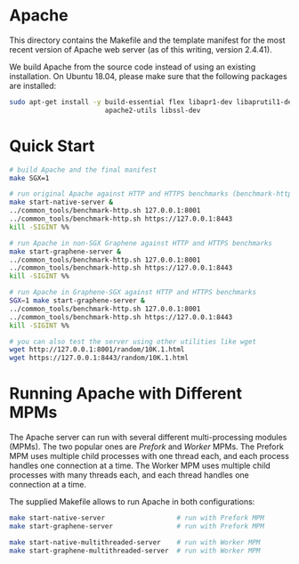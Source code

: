 # Apache

This directory contains the Makefile and the template manifest for the most
recent version of Apache web server (as of this writing, version 2.4.41).

We build Apache from the source code instead of using an existing installation.
On Ubuntu 18.04, please make sure that the following packages are installed:
```sh
sudo apt-get install -y build-essential flex libapr1-dev libaprutil1-dev libpcre2-dev \
                        apache2-utils libssl-dev
```

# Quick Start

```sh
# build Apache and the final manifest
make SGX=1

# run original Apache against HTTP and HTTPS benchmarks (benchmark-http.sh, uses ab)
make start-native-server &
../common_tools/benchmark-http.sh 127.0.0.1:8001
../common_tools/benchmark-http.sh https://127.0.0.1:8443
kill -SIGINT %%

# run Apache in non-SGX Graphene against HTTP and HTTPS benchmarks
make start-graphene-server &
../common_tools/benchmark-http.sh 127.0.0.1:8001
../common_tools/benchmark-http.sh https://127.0.0.1:8443
kill -SIGINT %%

# run Apache in Graphene-SGX against HTTP and HTTPS benchmarks
SGX=1 make start-graphene-server &
../common_tools/benchmark-http.sh 127.0.0.1:8001
../common_tools/benchmark-http.sh https://127.0.0.1:8443
kill -SIGINT %%

# you can also test the server using other utilities like wget
wget http://127.0.0.1:8001/random/10K.1.html
wget https://127.0.0.1:8443/random/10K.1.html
```

# Running Apache with Different MPMs

The Apache server can run with several different multi-processing modules
(MPMs). The two popular ones are *Prefork* and *Worker* MPMs. The Prefork
MPM uses multiple child processes with one thread each, and each process
handles one connection at a time. The Worker MPM uses multiple child processes
with many threads each, and each thread handles one connection at a time.

The supplied Makefile allows to run Apache in both configurations:
```sh
make start-native-server                  # run with Prefork MPM
make start-graphene-server                # run with Prefork MPM

make start-native-multithreaded-server    # run with Worker MPM
make start-graphene-multithreaded-server  # run with Worker MPM
```
